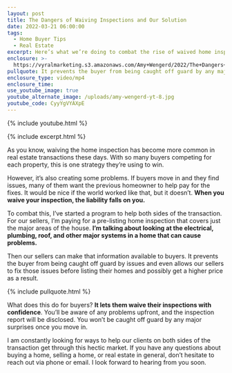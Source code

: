 ```yaml
---
layout: post
title: The Dangers of Waiving Inspections and Our Solution
date: 2022-03-21 06:00:00
tags:
  - Home Buyer Tips
  - Real Estate
excerpt: Here’s what we’re doing to combat the rise of waived home inspections.
enclosure: >-
  https://vyralmarketing.s3.amazonaws.com/Amy+Wengerd/2022/The+Dangers+of+Waiving+Inspections+and+Our+Solution.mp4
pullquote: It prevents the buyer from being caught off guard by any major issues.
enclosure_type: video/mp4
enclosure_time:
use_youtube_image: true
youtube_alternate_image: /uploads/amy-wengerd-yt-8.jpg
youtube_code: CyyYgVYAXpE
---
```

{% include youtube.html %}

{% include excerpt.html %}

As you know, waiving the home inspection has become more common in real estate transactions these days. With so many buyers competing for each property, this is one strategy they’re using to win.

However, it’s also creating some problems. If buyers move in and they find issues, many of them want the previous homeowner to help pay for the fixes. It would be nice if the world worked like that, but it doesn’t. **When you waive your inspection, the liability falls on you.&nbsp;**

To combat this, I’ve started a program to help both sides of the transaction. For our sellers, I’m paying for a pre-listing home inspection that covers just the major areas of the house. **I’m talking about looking at the electrical, plumbing, roof, and other major systems in a home that can cause problems.&nbsp;**

Then our sellers can make that information available to buyers. It prevents the buyer from being caught off guard by issues and even allows our sellers to fix those issues before listing their homes and possibly get a higher price as a result.

{% include pullquote.html %}

What does this do for buyers? **It lets them waive their inspections with confidence**. You’ll be aware of any problems upfront, and the inspection report will be disclosed. You won’t be caught off guard by any major surprises once you move in.

I am constantly looking for ways to help our clients on both sides of the transaction get through this hectic market. If you have any questions about buying a home, selling a home, or real estate in general, don’t hesitate to reach out via phone or email. I look forward to hearing from you soon.
